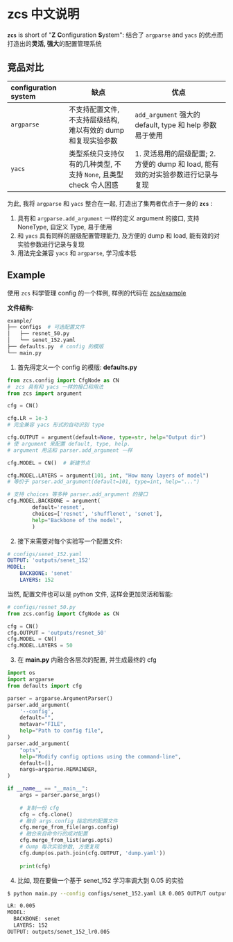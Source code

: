 # zcs 中文说明

**`zcs`** is short of "<strong>Z</strong>  <strong>C</strong>onfiguration <strong>S</strong>ystem": 结合了 `argparse` and `yacs` 的优点而打造出的**灵活, 强大**的配置管理系统

## 竞品对比

| configuration system | 缺点 | 优点 |
| :-- | -- | -- |
| `argparse` | 不支持配置文件, 不支持层级结构, 难以有效的 dump 和复现实验参数 | `add_argument` 强大的 default, type 和 help 参数易于使用 |
| `yacs` | 类型系统只支持仅有的几种类型, 不支持 `None`, 且类型 check 令人困惑 | 1. 灵活易用的层级配置; 2. 方便的 dump 和 load, 能有效的对实验参数进行记录与复现 |


为此, 我将 `argparse` 和 `yacs` 整合在一起, 打造出了集两者优点于一身的 **`zcs`** :
1. 具有和 `argparse.add_argument` 一样的定义 argument 的接口, 支持 NoneType, 自定义 Type, 易于使用
1. 和 `yacs` 具有同样的层级配置管理能力, 及方便的 dump 和 load, 能有效的对实验参数进行记录与复现
1. 用法完全兼容 `yacs` 和 `argparse`, 学习成本低



## Example
使用 `zcs` 科学管理 config 的一个样例, 样例的代码在 [zcs/example](./example)

**文件结构:**   
```bash
example/
├── configs  # 可选配置文件
│   ├── resnet_50.py
│   └── senet_152.yaml
├── defaults.py  # config 的模版
└── main.py
```
1. 首先得定义一个 config 的模版: **defaults.py**   

```python
from zcs.config import CfgNode as CN
#　zcs 具有和 yacs 一样的接口和用法
from zcs import argument 

cfg = CN()

cfg.LR = 1e-3
# 完全兼容 yacs 形式的自动识别 type

cfg.OUTPUT = argument(default=None, type=str, help="Output dir")
# 使 argument 来配置 default, type, help.
# argument 用法和 parser.add_argument 一样

cfg.MODEL = CN()  # 新建节点

cfg.MODEL.LAYERS = argument(101, int, "How many layers of model")
# 等价于 parser.add_argument(default=101, type=int, help="...")

# 支持 choices 等多种 parser.add_argument 的接口
cfg.MODEL.BACKBONE = argument(
        default='resnet', 
        choices=['resnet', 'shufflenet', 'senet'],
        help="Backbone of the model",
        )
```

2. 接下来需要对每个实验写一个配置文件:  

```yaml
# configs/senet_152.yaml
OUTPUT: 'outputs/senet_152'
MODEL:
    BACKBONE: 'senet'
    LAYERS: 152
```

当然, 配置文件也可以是 python 文件, 这样会更加灵活和智能:   
```python
# configs/resnet_50.py
from zcs.config import CfgNode as CN

cfg = CN()
cfg.OUTPUT = 'outputs/resnet_50'
cfg.MODEL = CN()
cfg.MODEL.LAYERS = 50
```

3. 在 **main.py** 内融合各层次的配置, 并生成最终的 cfg

```python
import os
import argparse
from defaults import cfg

parser = argparse.ArgumentParser()
parser.add_argument(
    '--config',
    default="",
    metavar="FILE",
    help="Path to config file",
)
parser.add_argument(
    "opts",
    help="Modify config options using the command-line",
    default=[],
    nargs=argparse.REMAINDER,
)

if __name__ == "__main__":
    args = parser.parse_args()
    
    # 复制一份 cfg
    cfg = cfg.clone()  
    # 融合 args.config 指定的的配置文件
    cfg.merge_from_file(args.config)  
    # 融合来自命令行的成对配置
    cfg.merge_from_list(args.opts)    
    # dump 每次实验参数, 方便复现
    cfg.dump(os.path.join(cfg.OUTPUT, 'dump.yaml'))
    
    print(cfg)
```


4. 比如, 现在要做一个基于 senet_152 学习率调大到 0.05 的实验  

```bash
$ python main.py --config configs/senet_152.yaml LR 0.005 OUTPUT outputs/senet_152_lr0.005

LR: 0.005
MODEL:
  BACKBONE: senet
  LAYERS: 152
OUTPUT: outputs/senet_152_lr0.005

```
